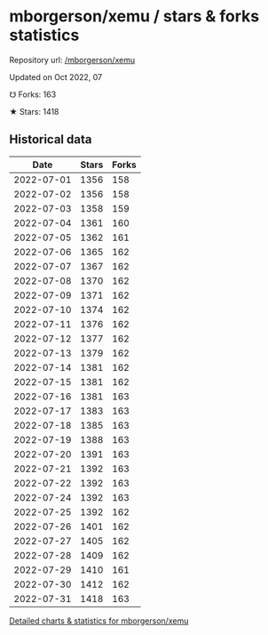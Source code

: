 # mborgerson/xemu / stars & forks statistics

Repository url: [/mborgerson/xemu](https://github.com/mborgerson/xemu)

Updated on Oct 2022, 07

☋ Forks: 163

★ Stars: 1418

## Historical data
| Date | Stars | Forks |
|------|-------|-------|
| 2022-07-01 | 1356 | 158 | 
| 2022-07-02 | 1356 | 158 | 
| 2022-07-03 | 1358 | 159 | 
| 2022-07-04 | 1361 | 160 | 
| 2022-07-05 | 1362 | 161 | 
| 2022-07-06 | 1365 | 162 | 
| 2022-07-07 | 1367 | 162 | 
| 2022-07-08 | 1370 | 162 | 
| 2022-07-09 | 1371 | 162 | 
| 2022-07-10 | 1374 | 162 | 
| 2022-07-11 | 1376 | 162 | 
| 2022-07-12 | 1377 | 162 | 
| 2022-07-13 | 1379 | 162 | 
| 2022-07-14 | 1381 | 162 | 
| 2022-07-15 | 1381 | 162 | 
| 2022-07-16 | 1381 | 163 | 
| 2022-07-17 | 1383 | 163 | 
| 2022-07-18 | 1385 | 163 | 
| 2022-07-19 | 1388 | 163 | 
| 2022-07-20 | 1391 | 163 | 
| 2022-07-21 | 1392 | 163 | 
| 2022-07-22 | 1392 | 163 | 
| 2022-07-24 | 1392 | 163 | 
| 2022-07-25 | 1392 | 162 | 
| 2022-07-26 | 1401 | 162 | 
| 2022-07-27 | 1405 | 162 | 
| 2022-07-28 | 1409 | 162 | 
| 2022-07-29 | 1410 | 161 | 
| 2022-07-30 | 1412 | 162 | 
| 2022-07-31 | 1418 | 163 | 


[Detailed charts & statistics for mborgerson/xemu](https://reviewgithub.com/rep/mborgerson/xemu)
